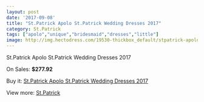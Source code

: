 ```yaml
---
layout: post
date: '2017-09-08'
title: "St.Patrick Apolo St.Patrick Wedding Dresses 2017"
category: St.Patrick
tags: ["apolo","unique","bridesmaid","dresses","little"]
image: http://img.hectodress.com/19530-thickbox_default/stpatrick-apolo-stpatrick-wedding-dresses-2013.jpg
---
```

St.Patrick Apolo St.Patrick Wedding Dresses 2017

On Sales: **$277.92**
<a href="https://www.hectodress.com/stpatrick/9144-stpatrick-apolo-stpatrick-wedding-dresses-2013.html"><amp-img layout="responsive" width="600" height="600" src="//img.hectodress.com/19530-thickbox_default/stpatrick-apolo-stpatrick-wedding-dresses-2013.jpg" alt="St.Patrick Apolo St.Patrick Wedding Dresses 2017 0" /></a>
<a href="https://www.hectodress.com/stpatrick/9144-stpatrick-apolo-stpatrick-wedding-dresses-2013.html"><amp-img layout="responsive" width="600" height="600" src="//img.hectodress.com/19532-thickbox_default/stpatrick-apolo-stpatrick-wedding-dresses-2013.jpg" alt="St.Patrick Apolo St.Patrick Wedding Dresses 2017 1" /></a>
<a href="https://www.hectodress.com/stpatrick/9144-stpatrick-apolo-stpatrick-wedding-dresses-2013.html"><amp-img layout="responsive" width="600" height="600" src="//img.hectodress.com/19531-thickbox_default/stpatrick-apolo-stpatrick-wedding-dresses-2013.jpg" alt="St.Patrick Apolo St.Patrick Wedding Dresses 2017 2" /></a>

Buy it: [St.Patrick Apolo St.Patrick Wedding Dresses 2017](https://www.hectodress.com/stpatrick/9144-stpatrick-apolo-stpatrick-wedding-dresses-2013.html "St.Patrick Apolo St.Patrick Wedding Dresses 2017")

View more: [St.Patrick](https://www.hectodress.com/153-stpatrick "St.Patrick")